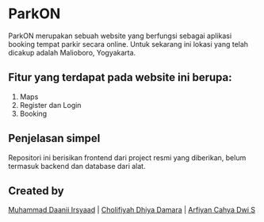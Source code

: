 # ParkON
ParkON merupakan sebuah website yang berfungsi sebagai aplikasi booking tempat parkir secara online. Untuk sekarang ini lokasi yang telah dicakup adalah Malioboro, Yogyakarta.

## Fitur yang terdapat pada website ini berupa:

1. Maps
2. Register dan Login
3. Booking

## Penjelasan simpel

Repositori ini berisikan frontend dari project resmi yang diberikan, belum termasuk backend dan database dari alat.

## Created by

[Muhammad Daanii Irsyaad](https://www.instagram.com/daniirsyad/) | 
[Cholifiyah Dhiya Damara](https://www.instagram.com/strawberrywithoutcream/) | 
[Arfiyan Cahya Dwi S](https://www.instagram.com/cahyaarfian/)
